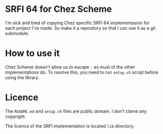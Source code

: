 SRFI 64 for Chez Scheme
=======================

I'm sick and tired of copying Chez specific SRFI 64 implementasion for
each project I've made. So make it a repository so that I can use it
as a git submodule.

How to use it
=============

Chez Scheme doesn't allow us to escape `:` as must of the other implementations
do. To resolve this, you need to run `setup.sh` script before using the library.

Licence
=======

The `README.md` and `setup.sh` files are public domain. I don't clame any
copyright.

The licence of the SRFI implementation is located `lib` directory.

